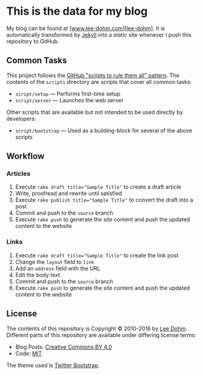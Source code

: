 # This is the data for my blog

My blog can be found at [www.lee-dohm.com][lee-dohm]. It is automatically transformed by [Jekyll][jekyll] into a static site whenever I push this repository to GitHub.

## Common Tasks

This project follows the [GitHub "scripts to rule them all" pattern](http://githubengineering.com/scripts-to-rule-them-all/). The contents of the `scripts` directory are scripts that cover all common tasks:

* `script/setup` &mdash; Performs first-time setup
* `script/server` &mdash; Launches the web server

Other scripts that are available but not intended to be used directly by developers:

* `script/bootstrap` &mdash; Used as a building-block for several of the above scripts

## Workflow

### Articles

1. Execute `rake draft title="Sample Title"` to create a draft article
1. Write, proofread and rewrite until satisfied
1. Execute `rake publish title="Sample Title"` to convert the draft into a post
1. Commit and push to the `source` branch
1. Execute `rake push` to generate the site content and push the updated content to the website

### Links

1. Execute `rake draft title="Sample Title"` to create the link post
1. Change the `layout` field to `link`
1. Add an `address` field with the URL
1. Edit the body text
1. Commit and push to the `source` branch
1. Execute `rake push` to generate the site content and push the updated content to the website

## License

The contents of this repository is Copyright &copy; 2010-2016 by [Lee Dohm][lee-dohm]. Different parts of this repository are available under differing license terms:

* Blog Posts: [Creative Commons BY 4.0][cc-by-4.0]
* Code: [MIT][mit]

The theme used is [Twitter Bootstrap][bootstrap].

[bootstrap]: http://getbootstrap.com
[bundler]: http://bundler.io
[cc-by-4.0]: https://creativecommons.org/licenses/by/4.0/
[jekyll]: http://jekyllrb.com
[lee-dohm]: https://github.com/lee-dohm
[mit]: http://opensource.org/licenses/mit-license.php
[ruby]: http://ruby-lang.org
